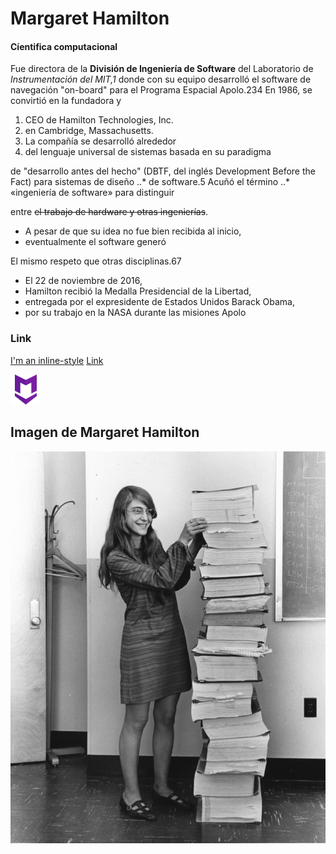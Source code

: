 # Margaret Hamilton

#### Cíentifica computacional


Fue directora de la **División de Ingeniería de Software** del Laboratorio de _Instrumentación del MIT,1_ donde con su equipo desarrolló el software de navegación "on-board" para el Programa Espacial Apolo.2​3​4​ En 1986, se convirtió en la fundadora y 
1. CEO de Hamilton Technologies, Inc. 
2. en Cambridge, Massachusetts. 
3. La compañía se desarrolló alrededor 
4. del lenguaje universal de sistemas basada en su paradigma 

de "desarrollo antes del hecho" (DBTF, del inglés Development Before the Fact) para sistemas de diseño 
..* de software.5​ Acuñó el término 
..* «ingeniería de software» para distinguir 

entre ~~el trabajo de hardware y otras ingenierías~~. 

+ A pesar de que su idea no fue bien recibida al inicio, 
+ eventualmente el software generó 

El mismo respeto que otras disciplinas.6​7​

- El 22 de noviembre de 2016, 
- Hamilton recibió la Medalla Presidencial de la Libertad, 
- entregada por el expresidente de Estados Unidos Barack Obama, 
- por su trabajo en la NASA durante las misiones Apolo


### Link
 [I'm an inline-style](https://es.wikipedia.org/wiki/Margaret_Hamilton_(cient%C3%ADfica))
 [Link](https://es.wikipedia.org/wiki/Margaret_Hamilton_(cient%C3%ADfica))
 
 ![alt text](https://github.com/adam-p/markdown-here/raw/master/src/common/images/icon48.png "Logo Title Text 1")

## Imagen de Margaret Hamilton
![alt text](https://github.com/NeMB1/SuperHeroina/blob/main/margaretH.gif "Margaret Hamilton con su código")
